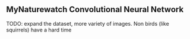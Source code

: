 ## MyNaturewatch Convolutional Neural Network

TODO: expand the dataset, more variety of images. Non birds (like squirrels) have a hard time